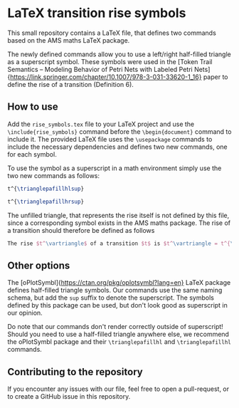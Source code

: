 # LaTeX transition rise symbols

This small repository contains a LaTeX file, that defines two commands based on the AMS maths LaTeX package.

The newly defined commands allow you to use a left/right half-filled triangle as a superscript symbol. These symbols were used in the [Token Trail Semantics – Modeling Behavior of Petri Nets with Labeled Petri Nets]{https://link.springer.com/chapter/10.1007/978-3-031-33620-1_16} paper to define the rise of a transition (Definition 6).

## How to use

Add the `rise_symbols.tex` file to your LaTeX project and use the `\include{rise_symbols}` command before the `\begin{document}` command to include it. The provided LaTeX file uses the `\usepackage` commands to include the necessary dependencies and defines two new commands, one for each symbol.

To use the symbol as a superscript in a math environment simply use the two new commands as follows:

```latex
t^{\trianglepafillhlsup}

t^{\trianglepafillhrsup}
```

The unfilled triangle, that represents the rise itself is not defined by this file, since a corresponding symbol exists in the AMS maths package. The rise of a transition should therefore be defined as follows

```latex
The rise $t^\vartriangle$ of a transition $t$ is $t^\vartriangle = t^{\trianglepafillhrsup} - t^{\trianglepafillhlsup}$
```

## Other options

The [oPlotSymbl]{https://ctan.org/pkg/oplotsymbl?lang=en} LaTeX package defines half-filled triangle symbols. Our commands use the same naming schema, but add the `sup` suffix to denote the superscript. The symbols defined by this package can be used, but don't look good as superscript in our opinion.

Do note that our commands don't render correctly outside of superscript! Should you need to use a half-filled triangle anywhere else, we recommend the oPlotSymbl package and their `\trianglepafillhl` and `\trianglepafillhl` commands.

## Contributing to the repository

If you encounter any issues with our file, feel free to open a pull-request, or to create a GitHub issue in this repository.
